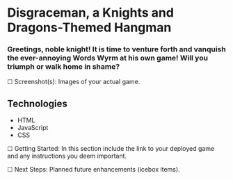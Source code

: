 # Disgraceman, a Knights and Dragons-Themed Hangman

### Greetings, noble knight! It is time to venture forth and vanquish the ever-annoying Words Wyrm at his own game! Will you triumph or walk home in shame?

☐ Screenshot(s): Images of your actual game.

## Technologies
* HTML
* JavaScript
* CSS

☐ Getting Started: In this section include the link to your deployed game and any instructions you deem important.

☐ Next Steps: Planned future enhancements (icebox items).